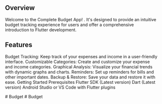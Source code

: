 
## Overview
Welcome to the Complete Budget App! . It's designed to provide an intuitive budget tracking experience for users and offer a comprehensive introduction to Flutter development.

## Features
Budget Tracking: Keep track of your expenses and income in a user-friendly interface.
Customizable Categories: Create and customize your expense and income categories.
Graphical Analysis: Visualize your financial trends with dynamic graphs and charts.
Reminders: Set up reminders for bills and other important dates.
Backup & Restore: Save your data and restore it with ease.
Getting Started
Prerequisites
Flutter SDK (Latest version)
Dart (Latest version)
Android Studio or VS Code with Flutter plugins



#   B u d g e t 
 
 #   B u d g e t 
 
 
